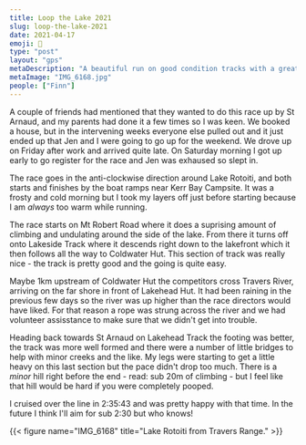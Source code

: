 ```yaml
---
title: Loop the Lake 2021
slug: loop-the-lake-2021
date: 2021-04-17
emoji: 🏅
type: "post"
layout: "gps"
metaDescription: "A beautiful run on good condition tracks with a great vibe in a cool part of New Zealand!"
metaImage: "IMG_6168.jpg"
people: ["Finn"]
---
```


A couple of friends had mentioned that they wanted to do this race up by St Arnaud, and my parents had done it a few times so I was keen. We booked a house, but in the intervening weeks everyone else pulled out and it just ended up that Jen and I were going to go up for the weekend. We drove up on Friday after work and arrived quite late. On Saturday morning I got up early to go register for the race and Jen was exhaused so slept in.

The race goes in the anti-clockwise direction around Lake Rotoiti, and both starts and finishes by the boat ramps near Kerr Bay Campsite. It was a frosty and cold morning but I took my layers off just before starting because I am _always_ too warm while running.

The race starts on Mt Robert Road where it does a suprising amount of climbing and undulating around the side of the lake. From there it turns off onto Lakeside Track where it descends right down to the lakefront which it then follows all the way to Coldwater Hut. This section of track was really nice - the track is pretty good and the going is quite easy.

Maybe 1km upstream of Coldwater Hut the competitors cross Travers River, arriving on the far shore in front of Lakehead Hut. It had been raining in the previous few days so the river was up higher than the race directors would have liked. For that reason a rope was strung across the river and we had volunteer assisstance to make sure that we didn't get into trouble.

Heading back towards St Arnaud on Lakehead Track the footing was better, the track was more well formed and there were a number of little bridges to help with minor creeks and the like. My legs were starting to get a little heavy on this last section but the pace didn't drop too much. There is a _minor_ hill right before the end - read: sub 20m of climbing - but I feel like that hill would be hard if you were completely pooped.

I cruised over the line in 2:35:43 and was pretty happy with that time. In the future I think I'll aim for sub 2:30 but who knows!

{{< figure name="IMG_6168" title="Lake Rotoiti from Travers Range." >}}
